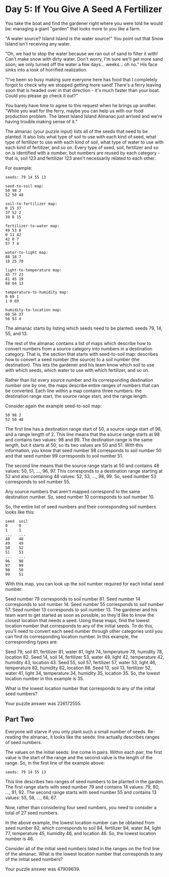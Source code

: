 # Day 5: If You Give A Seed A Fertilizer

You take the boat and find the gardener right where you were told he would be:
managing a giant "garden" that looks more to you like a farm.

"A water source? Island Island is the water source!" You point out that Snow
Island isn't receiving any water.

"Oh, we had to stop the water because we ran out of sand to filter it with!
Can't make snow with dirty water. Don't worry, I'm sure we'll get more sand
soon; we only turned off the water a few days... weeks... oh no." His face sinks
into a look of horrified realization.

"I've been so busy making sure everyone here has food that I completely forgot
to check why we stopped getting more sand! There's a ferry leaving soon that is
headed over in that direction - it's much faster than your boat. Could you
please go check it out?"

You barely have time to agree to this request when he brings up another. "While
you wait for the ferry, maybe you can help us with our food production problem.
The latest Island Island Almanac just arrived and we're having trouble making
sense of it."

The almanac (your puzzle input) lists all of the seeds that need to be planted.
It also lists what type of soil to use with each kind of seed, what type of
fertilizer to use with each kind of soil, what type of water to use with each
kind of fertilizer, and so on. Every type of seed, soil, fertilizer and so on is
identified with a number, but numbers are reused by each category - that is,
soil 123 and fertilizer 123 aren't necessarily related to each other.

For example:

```
seeds: 79 14 55 13

seed-to-soil map:
50 98 2
52 50 48

soil-to-fertilizer map:
0 15 37
37 52 2
39 0 15

fertilizer-to-water map:
49 53 8
0 11 42
42 0 7
57 7 4

water-to-light map:
88 18 7
18 25 70

light-to-temperature map:
45 77 23
81 45 19
68 64 13

temperature-to-humidity map:
0 69 1
1 0 69

humidity-to-location map:
60 56 37
56 93 4
```

The almanac starts by listing which seeds need to be planted: seeds 79, 14, 55,
and 13.

The rest of the almanac contains a list of maps which describe how to convert
numbers from a source category into numbers in a destination category. That is,
the section that starts with seed-to-soil map: describes how to convert a seed
number (the source) to a soil number (the destination). This lets the gardener
and his team know which soil to use with which seeds, which water to use with
which fertilizer, and so on.

Rather than list every source number and its corresponding destination number
one by one, the maps describe entire ranges of numbers that can be converted.
Each line within a map contains three numbers: the destination range start, the
source range start, and the range length.

Consider again the example seed-to-soil map:

```
50 98 2
52 50 48
```

The first line has a destination range start of 50, a source range start of 98,
and a range length of 2. This line means that the source range starts at 98 and
contains two values: 98 and 99. The destination range is the same length, but it
starts at 50, so its two values are 50 and 51. With this information, you know
that seed number 98 corresponds to soil number 50 and that seed number 99
corresponds to soil number 51.

The second line means that the source range starts at 50 and contains 48 values:
50, 51, ..., 96, 97. This corresponds to a destination range starting at 52 and
also containing 48 values: 52, 53, ..., 98, 99. So, seed number 53 corresponds
to soil number 55.

Any source numbers that aren't mapped correspond to the same destination number.
So, seed number 10 corresponds to soil number 10.

So, the entire list of seed numbers and their corresponding soil numbers looks
like this:

```
seed  soil
0     0
1     1
...   ...
48    48
49    49
50    52
51    53
...   ...
96    98
97    99
98    50
99    51
```

With this map, you can look up the soil number required for each initial seed
number:

Seed number 79 corresponds to soil number 81. Seed number 14 corresponds to soil
number 14. Seed number 55 corresponds to soil number 57. Seed number 13
corresponds to soil number 13. The gardener and his team want to get started as
soon as possible, so they'd like to know the closest location that needs a seed.
Using these maps, find the lowest location number that corresponds to any of the
initial seeds. To do this, you'll need to convert each seed number through other
categories until you can find its corresponding location number. In this
example, the corresponding types are:

Seed 79, soil 81, fertilizer 81, water 81, light 74, temperature 78, humidity
78, location 82. Seed 14, soil 14, fertilizer 53, water 49, light 42,
temperature 42, humidity 43, location 43. Seed 55, soil 57, fertilizer 57, water
53, light 46, temperature 82, humidity 82, location 86. Seed 13, soil 13,
fertilizer 52, water 41, light 34, temperature 34, humidity 35, location 35. So,
the lowest location number in this example is 35.

What is the lowest location number that corresponds to any of the initial seed
numbers?

Your puzzle answer was 226172555.

## Part Two

Everyone will starve if you only plant such a small number of seeds. Re-reading
the almanac, it looks like the seeds: line actually describes ranges of seed
numbers.

The values on the initial seeds: line come in pairs. Within each pair, the first
value is the start of the range and the second value is the length of the range.
So, in the first line of the example above:

```
seeds: 79 14 55 13
```

This line describes two ranges of seed numbers to be planted in the garden. The
first range starts with seed number 79 and contains 14 values: 79, 80, ...,
91, 92. The second range starts with seed number 55 and contains 13 values: 55,
56, ..., 66, 67.

Now, rather than considering four seed numbers, you need to consider a total of
27 seed numbers.

In the above example, the lowest location number can be obtained from seed
number 82, which corresponds to soil 84, fertilizer 84, water 84, light 77,
temperature 45, humidity 46, and location 46. So, the lowest location number
is 46.

Consider all of the initial seed numbers listed in the ranges on the first line
of the almanac. What is the lowest location number that corresponds to any of
the initial seed numbers?

Your puzzle answer was 47909639.
